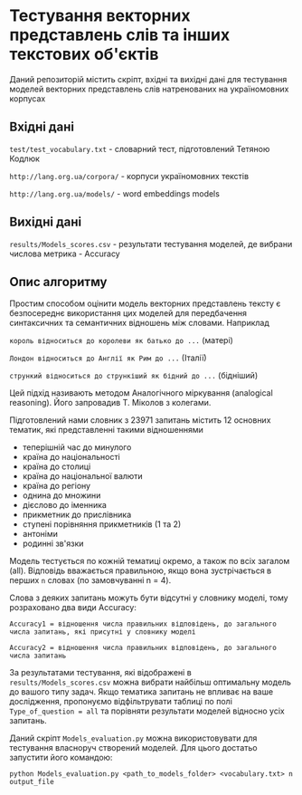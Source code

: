 # Тестування векторних представлень слів та інших текстових об'єктів

Даний репозиторій містить скріпт, вхідні та вихідні дані для тестування моделей векторних представлень слів натренованих на україномовних корпусах


## Вхідні дані

`test/test_vocabulary.txt` - словарний тест, підготовлений Тетяною Кодлюк

`http://lang.org.ua/corpora/` - корпуси україномовних текстів

`http://lang.org.ua/models/` - word embeddings models

## Вихідні дані

`results/Models_scores.csv` - результати тестування моделей, де вибрани числова метрика - Accuracy

## Опис алгоритму

Простим способом оцінити модель векторних представлень тексту є безпосереднє використання цих моделей для передбачення синтаксичних та семантичних відношень між словами. Наприклад

`король відноситься до королеви як батько до ...` (матері)

`Лондон відноситься до Англії як Рим до ...` (Італії)

`стрункий відноситься до стрункіший як бідний до ...` (бідніший)

Цей підхід називають методом Аналогічного міркування (analogical reasoning). Його запровадив Т. Міколов з колегами. 

Підготовлений нами словник з 23971 запитань містить 12 основних тематик, які представленні такими відношеннями

- теперішній час до минулого
- країна до національності
- країна до столиці
- країна до національної валюти
- країна до регіону
- однина до множини
- дієслово до іменника
- прикметник до прислівника
- ступені порівняння прикметників (1 та 2)
- антоніми
- родинні зв'язки

Модель тестується по кожній тематиці окремо, а також по всіх загалом (all). Відповідь вважається правильною, якщо вона зустрічається в перших `n` словах (по замовчуванні n = 4).

Слова з деяких запитань можуть бути відсутні у словнику моделі, тому розраховано два види Accuracy:

`Accuracy1 = відношення числа правильних відповідень, до загального числа запитань, які присутні у словнику моделі`

`Accuracy2 = відношення числа правильних відповідень, до загального числа запитань`

За результатами тестування, які відображені в `results/Models_scores.csv` можна вибрати найбільш оптимальну модель до вашого типу задач. Якщо тематика запитань не впливає на ваше дослідження, пропонуємо відфільтрувати таблиці по полі `Type_of_question = all` та порівняти результати моделей відносно усіх запитань. 

Даний скріпт `Models_evaluation.py` можна використовувати для тестування власноруч створений моделей. Для цього достатьо запустити його командою:

`python Models_evaluation.py <path_to_models_folder> <vocabulary.txt> n output_file`








